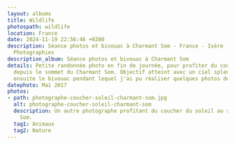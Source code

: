```yaml
---
layout: albums
title: Wildlife
photospath: wildlife
location: France
date: 2024-11-19 22:56:46 +0200
description: Séance photos et bivouac à Charmant Som - France - Isère - Grenoble -
  Photographies
description_album: Séance photos et bivouac à Charmant Som
details: Petite randonnée photo en fin de journée, pour profiter du coucher de soleil
  depuis le sommet du Charmant Som. Objectif atteint avec un ciel splendide. Vient
  ensuite le bivouac pendant lequel j'ai pu réaliser quelques photos de ciel étoilé.
datephoto: Mai 2017
photos:
- path: photographe-coucher-soleil-charmant-som.jpg
  alt: photographe-coucher-soleil-charmant-som
  description: Un autre photographe profitant du coucher du soleil au sommet du Charmant
    Som.
  tag1: Animaux
  tag2: Nature
---
```

